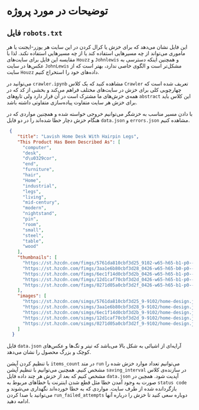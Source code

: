 # توضیحات در مورد پروژه

## فایل `robots.txt`
این فایل نشان می‌دهد که برای خزش یا کرال کردن در این سایت هر یوزر-ایجنت یا هر ماموری می‌تواند از چه مسیرهایی استفاده کند یا از چه مسیر‌هایی استفاده نکند.
لذا با مقایسه این فایل برای سایت‌های `Houzz` و `Johnlewis` و همچنین اینکه دسترسی به عکس‌ها در سایت `JohnLewis` مشکل‌تر است و الگوی خاصی ندارد، بهتر است که از سایت `Houzz` داده‌های خود را استخراج کنیم.

می‌توانید در `crawler.ipynb` مشاهده کنید که یک کلاس `Crawler` تعریف شده است که چهارچوبی کلی برای خزش در سایت‌های مختلف فراهم می‌کند و بخشی از کد که در همه‌ی خزش‌های ما مشترک است در آن قرار دارد ولی تابع‌های `abstract` این کلاس باید برای خزش هر سایت متفاوت پیاده‌سازی متفاوتی داشته باشد.

با دادن مسیر مناسب به خزشگر می‌توانیم خروجی خواسته شده و همچنین مواردی که در هنگام خزش دچار خطا شده‌اند را در دو فایل `data.json` و `errors.json` مشاهده کنیم.
```json
 {
    "title": "Lavish Home Desk With Hairpin Legs",
    "This Product Has Been Described As": [
      "computer",
      "desk",
      "d\u0329cor",
      "end",
      "furniture",
      "hair",
      "Home",
      "industrial",
      "legs",
      "living",
      "mid-century",
      "modern",
      "nightstand",
      "pin",
      "room",
      "small",
      "steel",
      "table",
      "wood"
    ],
    "thumbnails": [
      "https://st.hzcdn.com/fimgs/5761da810cbf3d25_9102-w65-h65-b1-p0--.jpg",
      "https://st.hzcdn.com/fimgs/3aa1e6b80cbf3d28_0426-w65-h65-b0-p0--.jpg",
      "https://st.hzcdn.com/fimgs/6ec1f14d0cbf3d2b_0426-w65-h65-b1-p0--.jpg",
      "https://st.hzcdn.com/fimgs/12d1caf70cbf3d2d_0426-w65-h65-b1-p0--.jpg",
      "https://st.hzcdn.com/fimgs/0271d05a0cbf3d2f_0426-w65-h65-b1-p0--.jpg"
    ],
    "images": [
      "https://st.hzcdn.com/simgs/5761da810cbf3d25_9-9102/home-design.jpg",
      "https://st.hzcdn.com/simgs/3aa1e6b80cbf3d28_9-9102/home-design.jpg",
      "https://st.hzcdn.com/simgs/6ec1f14d0cbf3d2b_9-9102/home-design.jpg",
      "https://st.hzcdn.com/simgs/12d1caf70cbf3d2d_9-9102/home-design.jpg",
      "https://st.hzcdn.com/simgs/0271d05a0cbf3d2f_9-9102/home-design.jpg"
    ]
  }
```
فایل `data.json` آرایه‌ای از اشیائی به شکل بالا می‌باشد که تیتر و تگ‌ها و عکس‌های کوچک و بزرگ محصول را نشان می‌دهد.

با تنظیم کردن آپشن `items_count` در متد `run` می‌توانیم تعداد موارد خزش شده را مشخص کنیم. همچنین می‌توانیم با تنظیم آپشن `saving_interval` در سازنده‌ی کلاس مشخص کنیم که بعد از خزش هر چند داده فایل `data.json` آپدیت شود. همچین در صورت به وجود آمدن خطا مثل قطع شدن اینترنت یا خطاهای مربوط به `status code` بازگردانده شده از طرف سایت. مواردی که به خطا خورده‌اند نگهداری می‌شوند و می‌توانید با صدا کردن `run_failed_attempts` دوباره سعی کنید تا خزش را درباره آنها ادامه دهید.